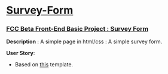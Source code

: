 # [Survey-Form](https://rkm09.github.io/Survey-Form)

### [FCC Beta Front-End Basic Project : Survey Form](https://beta.freecodecamp.org/en/challenges/applied-responsive-web-design-projects/build-a-survey-form)

**Description** : A simple page in html/css : A simple survey form.

**User Story**:

* Based on [this](https://gitcdn.link/repo/freeCodeCamp/testable-projects-fcc/master/build/bundle.js) template.


